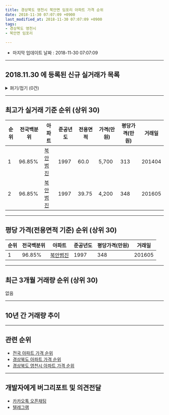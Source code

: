 ```yaml
---
title: 경상북도 영천시 북안면 임포리 아파트 가격 순위
date: 2018-11-30 07:07:09 +0900
last_modified_at: 2018-11-30 07:07:09 +0900
tags:
- 경상북도 영천시
- 북안면 임포리

---
```


* 마지막 업데이트 날짜 : 2018-11-30 07:07:09

---

## 2018.11.30 에 등록된 신규 실거래가 목록

<details>
<summary>펴기/접기 (0건)</summary>
<div markdown="1">

|아파트|전국백분위|준공년도|전용면적|가격(만원)|평당가격(만원)|거래일|
|---|---|---|---|---|---|---|
|없음|||||||


</div>
</details>

---

## 최고가 실거래 기준 순위 (상위 30)


|순위|전국백분위|아파트|준공년도|전용면적|가격(만원)|평당가격(만원)|거래일|
|---|---|---|---|---|---|---|---|
|1|96.85%|[북안범진](https://search.naver.com/search.naver?query=%EA%B2%BD%EC%83%81%EB%B6%81%EB%8F%84+%EC%98%81%EC%B2%9C%EC%8B%9C+%EB%B6%81%EC%95%88%EB%A9%B4+%EC%9E%84%ED%8F%AC%EB%A6%AC+%EB%B6%81%EC%95%88%EB%B2%94%EC%A7%84)|1997|60.0|5,700|313|201404|
|2|96.85%|[북안범진](https://search.naver.com/search.naver?query=%EA%B2%BD%EC%83%81%EB%B6%81%EB%8F%84+%EC%98%81%EC%B2%9C%EC%8B%9C+%EB%B6%81%EC%95%88%EB%A9%B4+%EC%9E%84%ED%8F%AC%EB%A6%AC+%EB%B6%81%EC%95%88%EB%B2%94%EC%A7%84)|1997|39.75|4,200|348|201605|


---

## 평당 가격(전용면적 기준) 순위 (상위 30)


|순위|전국백분위|아파트|준공년도|평당가격(만원)|거래일|
|---|---|---|---|---|---|
|1|96.85%|[북안범진](https://search.naver.com/search.naver?query=%EA%B2%BD%EC%83%81%EB%B6%81%EB%8F%84+%EC%98%81%EC%B2%9C%EC%8B%9C+%EB%B6%81%EC%95%88%EB%A9%B4+%EC%9E%84%ED%8F%AC%EB%A6%AC+%EB%B6%81%EC%95%88%EB%B2%94%EC%A7%84)|1997|348|201605|


---

## 최근 3개월 거래량 순위 (상위 30)

없음

---

## 10년 간 거래량 추이


<div style="width:100%;">
    <canvas id="deal_progress" height="250"></canvas>
</div>

<script>
new Chart(document.getElementById("deal_progress"), {
    type: 'line',
    data: {
        labels: ['200811','200812','200901','200902','200903','200904','200905','200906','200907','200908','200909','200910','200911','200912','201001','201002','201003','201004','201005','201006','201007','201008','201009','201010','201011','201012','201101','201102','201103','201104','201105','201106','201107','201108','201109','201110','201111','201112','201201','201202','201203','201204','201205','201206','201207','201208','201209','201210','201211','201212','201301','201302','201303','201304','201305','201306','201307','201308','201309','201310','201311','201312','201401','201402','201403','201404','201405','201406','201407','201408','201409','201410','201411','201412','201501','201502','201503','201504','201505','201506','201507','201508','201509','201510','201511','201512','201601','201602','201603','201604','201605','201606','201607','201608','201609','201610','201611','201612','201701','201702','201703','201704','201705','201706','201707','201708','201709','201710','201711','201712','201801','201802','201803','201804','201805','201806','201807','201808','201809','201810','201811'],
        datasets: [{
            label: '실거래 수',
            pointRadius: 1,
            data: [0, 1, 0, 1, 1, 0, 0, 0, 0, 1, 0, 0, 0, 0, 1, 1, 1, 4, 1, 3, 0, 1, 0, 2, 0, 0, 1, 1, 8, 1, 3, 1, 0, 1, 1, 1, 0, 0, 1, 1, 1, 0, 0, 0, 2, 1, 1, 0, 2, 1, 1, 0, 1, 1, 3, 0, 2, 0, 1, 2, 1, 0, 0, 2, 1, 1, 1, 0, 1, 1, 6, 4, 2, 1, 0, 0, 1, 0, 1, 2, 0, 2, 0, 1, 0, 0, 3, 0, 0, 0, 1, 4, 0, 1, 1, 0, 0, 0, 1, 1, 0, 0, 0, 0, 0, 0, 0, 0, 1, 1, 0, 0, 0, 0, 0, 0, 0, 1, 0, 0, 0],
            borderColor: "rgba(255, 201, 14, 1)",
            backgroundColor: "rgba(255, 201, 14, 0.5)",
            fill: true,
        }]
    },
    options: {
        responsive: true,
        title: {
            display: true,
            text: '10년간 거래량 추이'
        },
        tooltips: {
            mode: 'index',
            intersect: false,
        },
        hover: {
            mode: 'nearest',
            intersect: true
        },
        scales: {
            xAxes: [{
                display: true,
                scaleLabel: {
                    display: true,
                    labelString: '년/월'
                }
            }],
            yAxes: [{
                display: true,
                ticks: {
                    suggestedMin: 0,
                },
                scaleLabel: {
                    display: true,
                    labelString: '실거래 수'
                }
            }]
        }
    }
});

</script>


---

## 관련 순위

- [전국 아파트 가격 순위](https://inasie.github.io/apt-ranking/전국)
- [경상북도 아파트 가격 순위](https://inasie.github.io/apt-ranking/경상북도)
- [경상북도 영천시 아파트 가격 순위](https://inasie.github.io/apt-ranking/경상북도-영천시)


---

## 개발자에게 버그리포트 및 의견전달

- [카카오톡 오픈채팅](https://open.kakao.com/o/gLJUAP4)
- [텔레그램](https://t.me/inasie)

